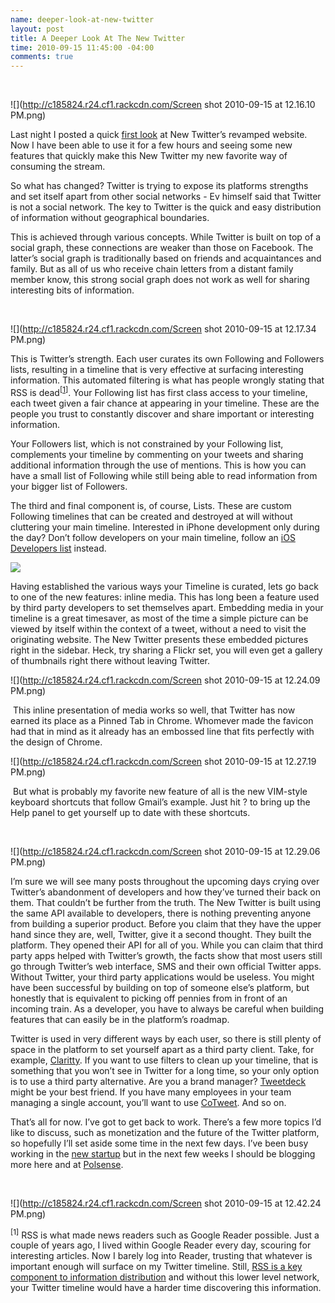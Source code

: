 ```yaml
---
name: deeper-look-at-new-twitter
layout: post
title: A Deeper Look At The New Twitter
time: 2010-09-15 11:45:00 -04:00
comments: true
---
```

 

![](http://c185824.r24.cf1.rackcdn.com/Screen shot 2010-09-15 at 12.16.10 PM.png)

Last night I posted a quick [first look](http://www.hectorramos.com/journal/2010/9/14/a-first-look-at-the-new-twitter.html) at New Twitter’s revamped website. Now I have been able to use it for a few hours and seeing some new features that quickly make this New Twitter my new favorite way of consuming the stream.

So what has changed? Twitter is trying to expose its platforms strengths and set itself apart from other social networks - Ev himself said that Twitter is not a social network. The key to Twitter is the quick and easy distribution of information without geographical boundaries. 

This is achieved through various concepts. While Twitter is built on top of a social graph, these connections are weaker than those on Facebook. The latter’s social graph is traditionally based on friends and acquaintances and family. But as all of us who receive chain letters from a distant family member know, this strong social graph does not work as well for sharing interesting bits of information.

 

![](http://c185824.r24.cf1.rackcdn.com/Screen shot 2010-09-15 at 12.17.34 PM.png)

This is Twitter’s strength. Each user curates its own Following and Followers lists, resulting in a timeline that is very effective at surfacing interesting information. This automated filtering is what has people wrongly stating that RSS is dead<sup>[[1](#ftn.id091520101)<a name="id091520101"></a>]</sup>. Your Following list has first class access to your timeline, each tweet given a fair chance at appearing in your timeline. These are the people you trust to constantly discover and share important or interesting information.

Your Followers list, which is not constrained by your Following list, complements your timeline by commenting on your tweets and sharing additional information through the use of mentions. This is how you can have a small list of Following while still being able to read information from your bigger list of Followers.

The third and final component is, of course, Lists. These are custom Following timelines that can be created and destroyed at will without cluttering your main timeline. Interested in iPhone development only during the day? Don’t follow developers on your main timeline, follow an [iOS Developers list](http://twitter.com/#!/ravenme/iphone) instead.

[![](http://c185824.r24.cf1.rackcdn.com/3835484-8558471-thumbnail.jpg)](http://c185824.r24.cf1.rackcdn.com/Screen%20shot%202010-09-15%20at%2012.13.30%20PM.png)

Having established the various ways your Timeline is curated, lets go back to one of the new features: inline media. This has long been a feature used by third party developers to set themselves apart. Embedding media in your timeline is a great timesaver, as most of the time a simple picture can be viewed by itself within the context of a tweet, without a need to visit the originating website. The New Twitter presents these embedded pictures right in the sidebar. Heck, try sharing a Flickr set, you will even get a gallery of thumbnails right there without leaving Twitter.

![](http://c185824.r24.cf1.rackcdn.com/Screen shot 2010-09-15 at 12.24.09 PM.png)

 This inline presentation of media works so well, that Twitter has now earned its place as a Pinned Tab in Chrome. Whomever made the favicon had that in mind as it already has an embossed line that fits perfectly with the design of Chrome.

![](http://c185824.r24.cf1.rackcdn.com/Screen shot 2010-09-15 at 12.27.19 PM.png)

 But what is probably my favorite new feature of all is the new VIM-style keyboard shortcuts that follow Gmail’s example. Just hit ? to bring up the Help panel to get yourself up to date with these shortcuts.

 

![](http://c185824.r24.cf1.rackcdn.com/Screen shot 2010-09-15 at 12.29.06 PM.png)

I’m sure we will see many posts throughout the upcoming days crying over Twitter’s abandonment of developers and how they’ve turned their back on them. That couldn’t be further from the truth. The New Twitter is built using the same API available to developers, there is nothing preventing anyone from building a superior product. Before you claim that they have the upper hand since they are, well, Twitter, give it a second thought. They built the platform. They opened their API for all of you. While you can claim that third party apps helped with Twitter’s growth, the facts show that most users still go through Twitter’s web interface, SMS and their own official Twitter apps. Without Twitter, your third party applications would be useless. You might have been successful by building on top of someone else’s platform, but honestly that is equivalent to picking off pennies from in front of an incoming train. As a developer, you have to always be careful when building features that can easily be in the platform’s roadmap.

Twitter is used in very different ways by each user, so there is still plenty of space in the platform to set yourself apart as a third party client. Take, for example, [Claritty](http://claritty.com). If you want to use filters to clean up your timeline, that is something that you won’t see in Twitter for a long time, so your only option is to use a third party alternative. Are you a brand manager? [Tweetdeck](http://tweetdeck.com) might be your best friend. If you have many employees in your team managing a single account, you’ll want to use [CoTweet](http://www.cotweet.com). And so on.

That’s all for now. I’ve got to get back to work. There’s a few more topics I’d like to discuss, such as monetization and the future of the Twitter platform, so hopefully I’ll set aside some time in the next few days. I’ve been busy working in the [new startup](http://www.polsense.com) but in the next few weeks I should be blogging more here and at [Polsense](http://blog.polsense.com).

 

![](http://c185824.r24.cf1.rackcdn.com/Screen shot 2010-09-15 at 12.42.24 PM.png)

<sup>[1<a name="ftn.id091520101"></a>]</sup> RSS is what made news readers such as Google Reader possible. Just a couple of years ago, I lived within Google Reader every day, scouring for interesting articles. Now I barely log into Reader, trusting that whatever is important enough will surface on my Twitter timeline. Still, [RSS is a key component to information distribution](http://scripting.com/stories/2010/09/13/howToRebootRss.html) and without this lower level network, your Twitter timeline would have a harder time discovering this information.
